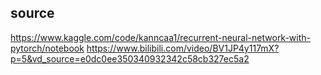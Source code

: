 ## source
https://www.kaggle.com/code/kanncaa1/recurrent-neural-network-with-pytorch/notebook
https://www.bilibili.com/video/BV1JP4y117mX?p=5&vd_source=e0dc0ee350340932342c58cb327ec5a2
